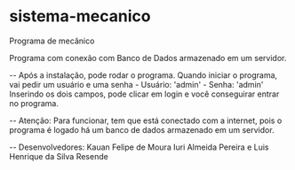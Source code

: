 # sistema-mecanico
Programa de mecânico

Programa com conexão com Banco de Dados armazenado em um servidor.

-- Após a instalação, pode rodar o programa. Quando iniciar o programa, vai pedir um usuário e uma senha - Usuário: 'admin' - Senha: 'admin' Inserindo os dois campos, pode clicar em login e você conseguirar entrar no programa.

-- Atenção: Para funcionar, tem que está conectado com a internet, pois o programa é logado há um banco de dados armazenado em um servidor.

-- Desenvolvedores: Kauan Felipe de Moura Iuri Almeida Pereira e Luis Henrique da Silva Resende
